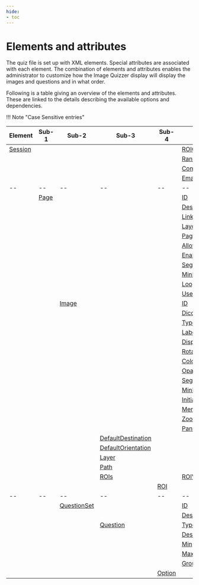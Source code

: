```yaml
---
hide:
- toc
---
```

# Elements and attributes

The quiz file is set up with XML elements. Special attributes are associated with 
each element. The combination of elements and attributes enables the administrator to customize
how the Image Quizzer display will display the images and questions and in what order.

Following is a table giving an overview of the elements and attributes.
These are linked to the details describing the available options and dependencies.


!!! Note "Case Sensitive entries"

|Element|Sub-1|Sub-2|Sub-3|Sub-4|Attribute|
|--|--|--|--|--|--|
|[Session](session/index.md)|||||[ROIColorFIle](session/roi_colorfile.md)|
||||||[RandomizePageGroups](session/randomize_page_groups.md)|
||||||[ContourVisibility](session/contour_visibility.md)|
||||||[EmailResultsTo](session/email.md)|
|--|--|--|--|--|--|
||[Page](page/index.md)||||[ID](page/id.md)|
||||||[Descriptor](page/descriptor.md)|
||||||[LinkViews](page/link_views.md)|
||||||[Layout](page/layout.md)|
||||||[PageGroup](page/pagegroup.md)|
||||||[AllowMultipleResponse](page/allow_multiple_response.md)|
||||||[EnableSegmentEditor](page/enable_segment_editor.md)|
||||||[SegmentRequiredOnAnyImage](page/segment_required_on_any_image.md)|
||||||[MinMarkupLinesRequiredOnAnyImage](page/min_markuplines_required_on_any_image.md)|
||||||[Loop](page/loop.md)|
||||||[UserInteractionLog](page/user_interaction_log.md) |
|||[Image](image/index.md)|||[ID](image/id.md)|
||||||[DicomRead](image/dicom_read.md)|
||||||[Type](image/type.md)|
||||||[LabelMapID](image/labelmap_id.md)|
||||||[DisplayLabelMapID](image/display_labelmap_id.md)|
||||||[RotateToAcquisition](image/rotate_to_acquisition.md)|
||||||[ColorTable](image/color_table.md)|
||||||[Opacity](image/opacity.md)|
||||||[SegmentRequired](image/segment_required.md)|
||||||[MinMarkupLinesRequired](image/min_markuplines_required.md)|
||||||[InitialSliceOffset](image/initial_slice_offset.md)|
||||||[MergeLabelMaps](image/merge_labelmaps.md)|
||||||[ZoomFactor](image/zoom_factor.md)|
||||||[PanOrigin](image/pan_origin.md)|
||||[DefaultDestination](image/default_destination.md)|||
||||[DefaultOrientation](image/default_orientation.md)|||
||||[Layer](image/layer.md)|||
||||[Path](image/path.md)|||
||||[ROIs](image/rois/index.md)||[ROIVisibilityCode](image/rois/roi_visibility_code.md)|
|||||[ROI](image/rois/roi.md)||
|--|--|--|--|--|--|
|||[QuestionSet](questionset/index.md)|||[ID](questionset/id.md)|
||||||[Descriptor](questionset/descriptor.md)|
||||[Question](questionset/question/index.md)||[Type](questionset/question/type.md)|
||||||[Descriptor](questionset/question/descriptor.md)|
||||||[Min](questionset/question/min.md)|
||||||[Max](questionset/question/max.md)|
||||||[GroupLayout](questionset/question/group_layout.md)|
|||||[Option](questionset/question/option.md)||

